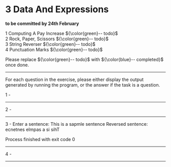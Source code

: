 # 3 Data And Expressions

**to be committed by 24th February**

1 Computing A Pay Increase   ${\color{green}-- todo}$\
2 Rock, Paper, Scissors               ${\color{green}-- todo}$\
3 String Reverser   ${\color{green}-- todo}$\
4 Punctuation Marks  ${\color{green}-- todo}$

Please replace ${\color{green}-- todo}$ with ${\color{blue}-- completed}$ once done.

---

For each question in the exercise, please either display the output generated by running the program, or the answer if the task is a question.

1 -

---

2 -

---

3 - Enter a sentence:
This is a sapmle sentence
Reversed sentence: ecnetnes elmpas a si sihT

Process finished with exit code 0

---

4 - 

---



